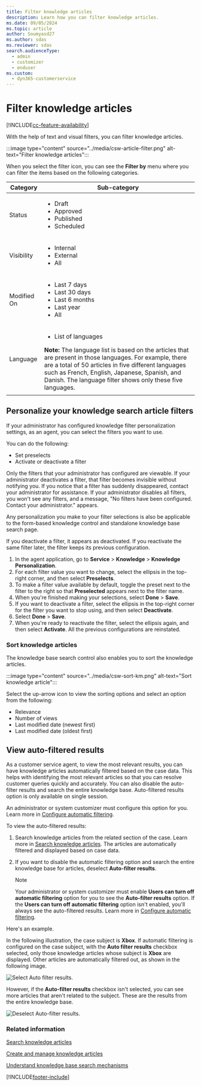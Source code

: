 ```yaml
---
title: Filter knowledge articles
description: Learn how you can filter knowledge articles.
ms.date: 09/05/2024
ms.topic: article
author: Soumyasd27
ms.author: sdas
ms.reviewer: sdas
search.audienceType: 
  - admin
  - customizer
  - enduser
ms.custom: 
  - dyn365-customerservice
---
```


# Filter knowledge articles

[!INCLUDE[cc-feature-availability](../../includes/cc-feature-availability.md)]

With the help of text and visual filters, you can filter knowledge articles.

:::image type="content" source="../media/csw-article-filter.png" alt-text="Filter knowledge articles":::

When you select the filter icon, you can see the **Filter by** menu where you can filter the items based on the following categories.

  | Category | Sub-category |
  |-----------------------|-----------------------|
  | Status | <ul> <li> Draft </li><li> Approved </li> <li> Published </li> <li> Scheduled </li> </ul> |
  | Visibility | <ul> <li> Internal </li> <li> External </li>  <li> All </li> </ul> |
  | Modified On | <ul> <li> Last 7 days </li> <li> Last 30 days </li> <li> Last 6 months </li> <li> Last year </li> <li> All </li> </ul> |
  | Language | <ul> <li> List of languages </li> </ul> **Note:** The language list is based on the articles that are present in those languages. For example, there are a total of 50 articles in five different languages such as French, English, Japanese, Spanish, and Danish. The language filter shows only these five languages. |
  |||

## Personalize your knowledge search article filters

If your administrator has configured knowledge filter personalization settings, as an agent, you can select the filters you want to use.

You can do the following:
- Set preselects
- Activate or deactivate a filter

Only the filters that your administrator has configured are viewable. If your administrator deactivates a filter, that filter becomes invisible without notifying you. If you notice that a filter has suddenly disappeared, contact your administrator for assistance. If your administrator disables all filters, you won't see any filters, and a message, "No filters have been configured. Contact your administrator." appears.

Any personalization you make to your filter selections is also be applicable to the form-based knowledge control and standalone knowledge base search page.

If you deactivate a filter, it appears as deactivated. If you reactivate the same filter later, the filter keeps its previous configuration.

1. In the agent application, go to **Service** > **Knowledge** > **Knowledge Personalization**.
2. For each filter value you want to change, select the ellipsis in the top-right corner, and then select **Preselects**.
3. To make a filter value available by default, toggle the preset next to the filter to the right so that **Preselected** appears next to the filter name.
4. When you're finished making your selections, select **Done** > **Save**.
5. If you want to deactivate a filter, select the ellipsis in the top-right corner for the filter you want to stop using, and then select **Deactivate**.
6. Select **Done** > **Save**.
7. When you're ready to reactivate the filter, select the ellipsis again, and then select **Activate**.
   All the previous configurations are reinstated.

### Sort knowledge articles

The knowledge base search control also enables you to sort the knowledge articles. 

:::image type="content" source="../media/csw-sort-km.png" alt-text="Sort knowledge article":::

Select the up-arrow icon to view the sorting options and select an option from the following: 

- Relevance
- Number of views
- Last modified date (newest first) 
- Last modified date (oldest first)

## View auto-filtered results

As a customer service agent, to view the most relevant results, you can have knowledge articles automatically filtered based on the case data. This helps with identifying the most relevant articles so that you can resolve customer queries quickly and accurately. You can also disable the auto-filter results and search the entire knowledge base. Auto-filtered results option is only available on single session.

An administrator or system customizer must configure this option for you. Learn more in [Configure automatic filtering](../administer/add-knowledge-base-search-control-forms.md#configure-automatic-filtering-for-the-web-client).

To view the auto-filtered results:

1. Search knowledge articles from the related section of the case. Learn more in [Search knowledge articles](search-knowledge-articles-csh.md). The articles are automatically filtered and displayed based on case data.

2. If you want to disable the automatic filtering option and search the entire knowledge base for articles, deselect **Auto-filter results**.  

    > [!NOTE]
    > Your administrator or system customizer must enable **Users can turn off automatic filtering** option for you to see the **Auto-filter results** option. If the **Users can turn off automatic filtering** option isn't enabled, you'll always see the auto-filtered results. Learn more in [Configure automatic filtering](../administer/add-knowledge-base-search-control-forms.md#configure-automatic-filtering-for-the-web-client).

Here's an example.

In the following illustration, the case subject is **Xbox**. If automatic filtering is configured on the case subject, with the **Auto filter results** checkbox selected, only those knowledge articles whose subject is **Xbox** are displayed. Other articles are automatically filtered out, as shown in the following image.

![Select Auto filter results.](../media/ka-select-auto-filter-results.png "Select Auto filter results")
  
However, if the **Auto-filter results** checkbox isn't selected, you can see more articles that aren't related to the subject. These are the results from the entire knowledge base.

![Deselect Auto-filter results.](../media/ka-deselect-auto-filter-results.png "Deselect Auto-filter results")

### Related information

[Search knowledge articles](search-knowledge-articles-csh.md)

[Create and manage knowledge articles](customer-service-hub-user-guide-knowledge-article.md)

[Understand knowledge base search mechanisms](knowledge-base-search-methods.md)  


[!INCLUDE[footer-include](../../includes/footer-banner.md)]
